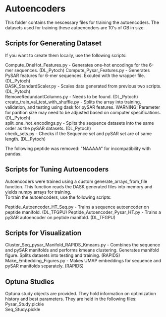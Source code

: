 # Autoencoders  

This folder contains the nescessary files for training the autoencoders. The datasets used for training these autoencoders are 10's of GB in size.

## Scripts for Generating Dataset
If you want to create them locally, use the following scripts:  

Compute_OneHot_Features.py - Generates one-hot encodings for the 6-mer sequences. (DL_Pytoch)
Compute_Pysar_Features.py - Generates PySAR features for 6-mer sequences. Excuted with the wrapper file. (DL_Pytoch)  
DASK_StandardScaler.py - Scales data generated from previous two scripts. (DL_Pytoch)  
RemoveRedundantColumns.py - Needs to be found. (DL_Pytoch)
create_train_val_test_with_shuffle.py - Splits the array into training, validation, and testing using dask for pySAR features. WARNING: Parameter for parition size may need to be adjusted based on computer specifications. (DL_Pytoch)  
split_one_hot_encodings.py - Splits the sequence datasets into the same order as the pySAR datasets. (DL_Pytoch)  
check_sets.py - Checks if the Sequence set and pySAR set are of same length. (DL_Pytoch)  

The following peptide was removed: "NAAAAA" for incompatibility with pandas.

## Scripts for Tuning Autoencoders
Autoencoders were trained using a custom generate_arrays_from_file function. This function reads the DASK generated files into memory and yields numpy arrays for training.  
To train the autoencoders, use the following scripts:  

Peptide_Autoencoder_HT_Seq.py - Trains a sequence autoencoder on peptide manifold. (DL_TFGPU)
Peptide_Autoencoder_Pysar_HT.py - Trains a pySAR autoencoder on peptide manifold. (DL_TFGPU)

## Scripts for Visualization  
Cluster_Seq_pysar_Manifold_RAPIDS_Kmeans.py - Combines the sequence and pySAR manifolds and performs kmeans clustering. Generates manifold figure. Splits datasets into testing and training. (RAPIDS)  
Make_Embedding_Figures.py - Makes UMAP embeddings for sequence and pySAR manifolds separately. (RAPIDS) 

## Optuna Studies  
Optuna study objects are provided. They hold information on optimization history and best parameters. They are held in the following files:  
Pysar_Study.pickle  
Seq_Study.pickle  

